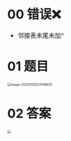# 00 错误❌

* 邻接表末尾未加^

  

# 01 题目

<img src="https://cvp.oss-cn-shanghai.aliyuncs.com/202501052031878.png" alt="image-20250105203148830" style="zoom:50%;" />



# 02 答案

<img src="https://cvp.oss-cn-shanghai.aliyuncs.com/202501060935960.png" style="zoom:50%;" />